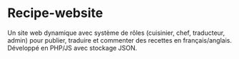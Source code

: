 # Recipe-website
Un site web dynamique avec système de rôles (cuisinier, chef, traducteur, admin) pour publier, traduire et commenter des recettes en français/anglais. Développé en PHP/JS avec stockage JSON.
